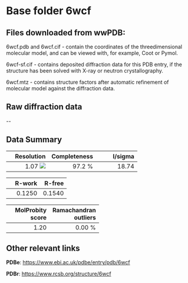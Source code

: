 # Base folder 6wcf

## Files downloaded from wwPDB:

6wcf.pdb and 6wcf.cif - contain the coordinates of the threedimensional molecular model, and can be viewed with, for example, Coot or Pymol.

6wcf-sf.cif - contains deposited diffraction data for this PDB entry, if the structure has been solved with X-ray or neutron crystallography.

6wcf.mtz - contains structure factors after automatic refinement of molecular model against the diffraction data.

## Raw diffraction data

--<br> 

## Data Summary
|   | Resolution | Completeness| I/sigma |
|---|-------------:|----------------:|--------------:|
|   |1.07 <img src="https://latex.codecogs.com/svg.latex?{\mbox{\normalfont\AA}}"/>|97.2  %|<img width=50/>18.74|

|   | **R-work**| **R-free**   
|---|-------------:|----------------:|           
||0.1250|0.1540|

|   |**MolProbity<br>score**| **Ramachandran<br>outliers** 
|---|-------------:|----------------:|
||1.20|0.00 %|

## Other relevant links 
**PDBe**:  https://www.ebi.ac.uk/pdbe/entry/pdb/6wcf
 
**PDBr**: https://www.rcsb.org/structure/6wcf 

